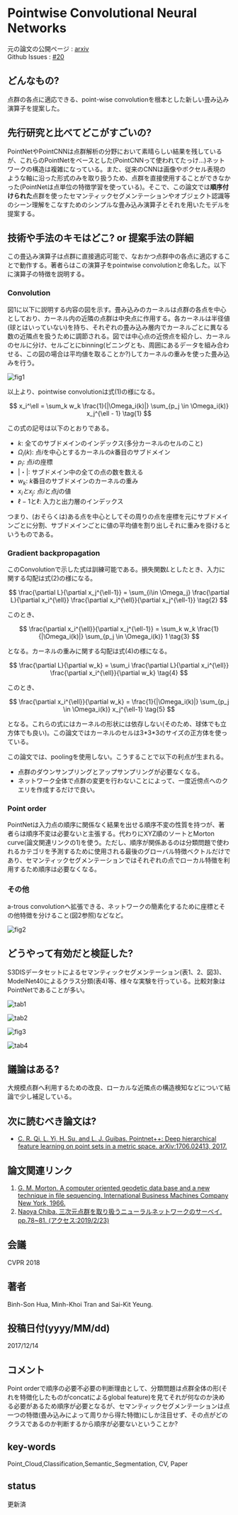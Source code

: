 # Pointwise Convolutional Neural Networks

元の論文の公開ページ : [arxiv](https://arxiv.org/abs/1712.05245)  
Github Issues : [#20](https://github.com/Obarads/obarads.github.io/issues/20)

## どんなもの?
点群の各点に適応できる、point-wise convolutionを根本とした新しい畳み込み演算子を提案した。

## 先行研究と比べてどこがすごいの?
PointNetやPointCNNは点群解析の分野において素晴らしい結果を残しているが、これらのPointNetをベースとした(PointCNNって使われてたっけ...)ネットワークの構造は複雑になっている。また、従来のCNNは画像やボクセル表現のような軸に沿った形式のみを取り扱うため、点群を直接使用することができなかった(PointNetは点単位の特徴学習を使っている)。そこで、この論文では**順序付けられた**点群を使ったセマンティックセグメンテーションやオブジェクト認識等のシーン理解をこなすためのシンプルな畳み込み演算子とそれを用いたモデルを提案する。

## 技術や手法のキモはどこ? or 提案手法の詳細
この畳込み演算子は点群に直接適応可能で、なおかつ点群中の各点に適応することで動作する。著者らはこの演算子をpointwise convolutionと命名した。以下に演算子の特徴を説明する。

### Convolution
図1に以下に説明する内容の図を示す。畳み込みのカーネルは点群の各点を中心としており、カーネル内の近隣の点群は中央点に作用する。各カーネルは半径値(球とはいっていない)を持ち、それぞれの畳み込み層内でカーネルごとに異なる数の近隣点を扱うために調節される。図では中心点の近傍点を紹介し、カーネルのセルに分け、セルごとにbinning(ビニングとも、周囲にあるデータを組み合わせる、この図の場合は平均値を取ることか?)してカーネルの重みを使った畳み込みを行う。

![fig1](img/PCNN/fig1.png)

以上より、pointwise convolutionは式(1)の様になる。

$$
x_i^\ell = \sum_k w_k \frac{1}{|\Omega_i(k)|} \sum_{p_j \in \Omega_i(k)} x_j^{\ell - 1} \tag{1}
$$

この式の記号は以下のとおりである。

- $k$: 全てのサブドメインのインデックス(多分カーネルのセルのこと)
- $\Omega_i(k)$: 点$i$を中心とするカーネルの$k$番目のサブドメイン
- $p_i$: 点$i$の座標
- |・|: サブドメイン中の全ての点の数を数える
- $w_k$: $k$番目のサブドメインのカーネルの重み
- $x_iとx_j$: 点$i$と点$j$の値
- $\ell-1$と$\ell$: 入力と出力層のインデックス


つまり、(おそらくは)ある点を中心としてその周りの点を座標を元にサブドメインごとに分割、サブドメインごとに値の平均値を割り出しそれに重みを掛けるというものである。

### Gradient backpropagation
このConvolutionで示した式は訓練可能である。損失関数$L$としたとき、入力に関する勾配は式(2)の様になる。

$$
\frac{\partial L}{\partial x_j^{\ell-1}} = \sum_{i\in \Omega_j} \frac{\partial L}{\partial x_i^{\ell}} \frac{\partial x_i^{\ell}}{\partial x_j^{\ell-1}} \tag{2}
$$

このとき、

$$
  \frac{\partial x_i^{\ell}}{\partial x_j^{\ell-1}} = \sum_k w_k \frac{1}{|\Omega_i(k)|} \sum_{p_j \in \Omega_i(k)} 1 \tag{3}
$$

となる。カーネルの重みに関する勾配は式(4)の様になる。

$$
\frac{\partial L}{\partial w_k} = \sum_i \frac{\partial L}{\partial x_i^{\ell}} \frac{\partial x_i^{\ell}}{\partial w_k} \tag{4}
$$

このとき、

$$
  \frac{\partial x_i^{\ell}}{\partial w_k} = \frac{1}{|\Omega_i(k)|} \sum_{p_j \in \Omega_i(k)} x_j^{\ell-1} \tag{5}
$$

となる。これらの式にはカーネルの形状には依存しない(そのため、球体でも立方体でも良い)。この論文ではカーネルのセルは3\*3\*3のサイズの正方体を使っている。

この論文では、poolingを使用しない。こうすることで以下の利点が生まれる。

- 点群のダウンサンプリングとアップサンプリングが必要なくなる。
- ネットワーク全体で点群の変更を行わないことによって、一度近傍点へのクエリを作成するだけで良い。

### Point order
PointNetは入力点の順序に関係なく結果を出せる順序不変の性質を持つが、著者らは順序不変は必要ないと主張する。代わりにXYZ順のソートとMorton curve(論文関連リンクの1)を使う。ただし、順序が関係あるのは分類問題で使われるカテゴリを予測するために使用される最後のグローバル特徴ベクトルだけであり、セマンティックセグメンテーションではそれぞれの点でローカル特徴を利用するため順序は必要なくなる。

### その他
a-trous convolutionへ拡張できる、ネットワークの簡素化するために座標とその他特徴を分けること(図2参照)などなど。

![fig2](img/PCNN/fig2.png)

## どうやって有効だと検証した?
S3DISデータセットによるセマンティックセグメンテーション(表1、2、図3)、ModelNet40によるクラス分類(表4)等、様々な実験を行っている。比較対象はPointNetであることが多い。

![tab1](img/PCNN/table1.png)

![tab2](img/PCNN/table2.png)

![fig3](img/PCNN/fig3.png)

![tab4](img/PCNN/table4.png)

## 議論はある?
大規模点群へ利用するための改良、ローカルな近隣点の構造検知などについて結論で少し補足している。

## 次に読むべき論文は?
- [C. R. Qi, L. Yi, H. Su, and L. J. Guibas. Pointnet++: Deep hierarchical feature learning on point sets in a metric space. arXiv:1706.02413, 2017.](https://arxiv.org/abs/1706.02413)

## 論文関連リンク
1. [G. M. Morton. A computer oriented geodetic data base and a new technique in file sequencing. International Business Machines Company New York, 1966.](https://domino.research.ibm.com/library/cyberdig.nsf/0/0dabf9473b9c86d48525779800566a39?OpenDocument)
1. [Naoya Chiba. 三次元点群を取り扱うニューラルネットワークのサーベイ. pp.78~81. (アクセス:2019/2/23)](https://www.slideshare.net/naoyachiba18/ss-120302579)

## 会議
CVPR 2018

## 著者
Binh-Son Hua, Minh-Khoi Tran and Sai-Kit Yeung.

## 投稿日付(yyyy/MM/dd)
2017/12/14

## コメント
Point orderで順序の必要不必要の判断理由として、分類問題は点群全体の形(それを特徴化したものがconcatによるglobal feature)を見てそれが何なのか決める必要があるため順序が必要となるが、セマンティックセグメンテーションは点一つの特徴(畳み込みによって周りから得た特徴)にしか注目せず、その点がどのクラスであるのか判断するから順序が必要ないということか?

## key-words
Point_Cloud,Classification,Semantic_Segmentation, CV, Paper

## status
更新済